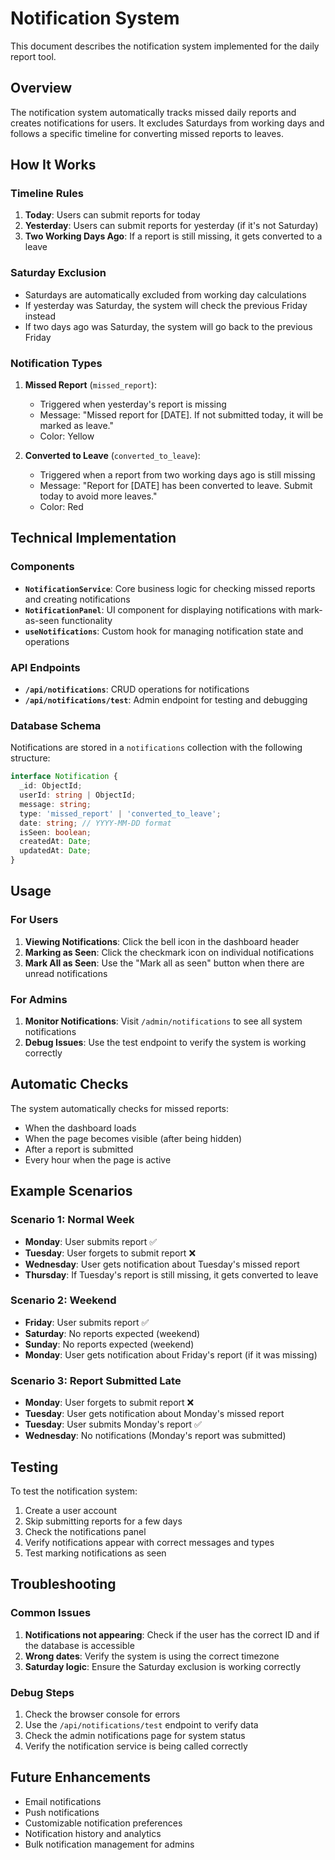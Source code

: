 # Notification System

This document describes the notification system implemented for the daily report tool.

## Overview

The notification system automatically tracks missed daily reports and creates notifications for users. It excludes Saturdays from working days and follows a specific timeline for converting missed reports to leaves.

## How It Works

### Timeline Rules

1. **Today**: Users can submit reports for today
2. **Yesterday**: Users can submit reports for yesterday (if it's not Saturday)
3. **Two Working Days Ago**: If a report is still missing, it gets converted to a leave

### Saturday Exclusion

- Saturdays are automatically excluded from working day calculations
- If yesterday was Saturday, the system will check the previous Friday instead
- If two days ago was Saturday, the system will go back to the previous Friday

### Notification Types

1. **Missed Report** (`missed_report`): 
   - Triggered when yesterday's report is missing
   - Message: "Missed report for [DATE]. If not submitted today, it will be marked as leave."
   - Color: Yellow

2. **Converted to Leave** (`converted_to_leave`):
   - Triggered when a report from two working days ago is still missing
   - Message: "Report for [DATE] has been converted to leave. Submit today to avoid more leaves."
   - Color: Red

## Technical Implementation

### Components

- **`NotificationService`**: Core business logic for checking missed reports and creating notifications
- **`NotificationPanel`**: UI component for displaying notifications with mark-as-seen functionality
- **`useNotifications`**: Custom hook for managing notification state and operations

### API Endpoints

- **`/api/notifications`**: CRUD operations for notifications
- **`/api/notifications/test`**: Admin endpoint for testing and debugging

### Database Schema

Notifications are stored in a `notifications` collection with the following structure:

```typescript
interface Notification {
  _id: ObjectId;
  userId: string | ObjectId;
  message: string;
  type: 'missed_report' | 'converted_to_leave';
  date: string; // YYYY-MM-DD format
  isSeen: boolean;
  createdAt: Date;
  updatedAt: Date;
}
```

## Usage

### For Users

1. **Viewing Notifications**: Click the bell icon in the dashboard header
2. **Marking as Seen**: Click the checkmark icon on individual notifications
3. **Mark All as Seen**: Use the "Mark all as seen" button when there are unread notifications

### For Admins

1. **Monitor Notifications**: Visit `/admin/notifications` to see all system notifications
2. **Debug Issues**: Use the test endpoint to verify the system is working correctly

## Automatic Checks

The system automatically checks for missed reports:

- When the dashboard loads
- When the page becomes visible (after being hidden)
- After a report is submitted
- Every hour when the page is active

## Example Scenarios

### Scenario 1: Normal Week
- **Monday**: User submits report ✅
- **Tuesday**: User forgets to submit report ❌
- **Wednesday**: User gets notification about Tuesday's missed report
- **Thursday**: If Tuesday's report is still missing, it gets converted to leave

### Scenario 2: Weekend
- **Friday**: User submits report ✅
- **Saturday**: No reports expected (weekend)
- **Sunday**: No reports expected (weekend)
- **Monday**: User gets notification about Friday's report (if it was missing)

### Scenario 3: Report Submitted Late
- **Monday**: User forgets to submit report ❌
- **Tuesday**: User gets notification about Monday's missed report
- **Tuesday**: User submits Monday's report ✅
- **Wednesday**: No notifications (Monday's report was submitted)

## Testing

To test the notification system:

1. Create a user account
2. Skip submitting reports for a few days
3. Check the notifications panel
4. Verify notifications appear with correct messages and types
5. Test marking notifications as seen

## Troubleshooting

### Common Issues

1. **Notifications not appearing**: Check if the user has the correct ID and if the database is accessible
2. **Wrong dates**: Verify the system is using the correct timezone
3. **Saturday logic**: Ensure the Saturday exclusion is working correctly

### Debug Steps

1. Check the browser console for errors
2. Use the `/api/notifications/test` endpoint to verify data
3. Check the admin notifications page for system status
4. Verify the notification service is being called correctly

## Future Enhancements

- Email notifications
- Push notifications
- Customizable notification preferences
- Notification history and analytics
- Bulk notification management for admins
